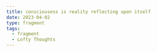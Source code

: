 ```yaml
---
title: consciousess is reality reflecting upon itself
date: 2023-04-02
type: fragment
tags:
  - fragment
  - Lofty Thoughts
---
```

